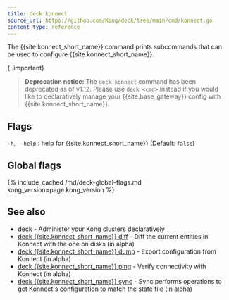 ```yaml
---
title: deck konnect
source_url: https://github.com/Kong/deck/tree/main/cmd/konnect.go
content_type: reference
---
```


The {{site.konnect_short_name}} command prints subcommands that can be used to
configure {{site.konnect_short_name}}.

{:.important}
> **Deprecation notice:** The `deck konnect` command has been deprecated as of
v1.12. Please use `deck <cmd>` instead if you would like to declaratively
manage your {{site.base_gateway}} config with {{site.konnect_short_name}}.

## Flags

`-h`, `--help`
:  help for {{site.konnect_short_name}} (Default: `false`)

## Global flags

{% include_cached /md/deck-global-flags.md kong_version=page.kong_version %}

## See also

* [deck](/deck/{{page.kong_version}}/reference/deck/)	 - Administer your Kong clusters declaratively
* [deck {{site.konnect_short_name}} diff](/deck/{{page.kong_version}}/reference/deck_konnect_diff/)	 - Diff the current entities in Konnect with the one on disks (in alpha)
* [deck {{site.konnect_short_name}} dump](/deck/{{page.kong_version}}/reference/deck_konnect_dump/)	 - Export configuration from Konnect (in alpha)
* [deck {{site.konnect_short_name}} ping](/deck/{{page.kong_version}}/reference/deck_konnect_ping/)	 - Verify connectivity with Konnect (in alpha)
* [deck {{site.konnect_short_name}} sync](/deck/{{page.kong_version}}/reference/deck_konnect_sync/)	 - Sync performs operations to get Konnect's configuration to match the state file (in alpha)
